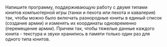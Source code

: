 

Напишите программу, поддерживающую работу с двумя типами юнитов компьютерной игры 
(танки и пехота или пехота и кавалерия) так, чтобы можно было включать разнородные юниты 
в единый список (создание армии) и изменять их координаты одновременно (перемещение армии). 
Причем так, чтобы тяжелые данные каждого юнита - текстура и звуки хранились в памяти 
только один раз для одного типа юнитов. 

